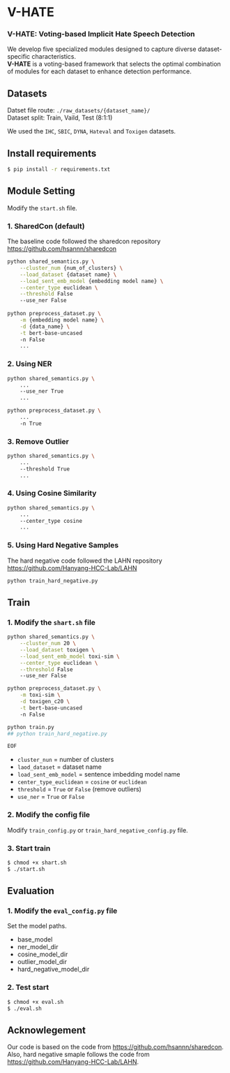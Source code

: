 # V-HATE
### V-HATE: Voting-based Implicit Hate Speech Detection
We develop five specialized modules designed to capture diverse dataset-specific characteristics.  
**V-HATE** is a voting-based framework that selects the optimal combination of modules for each dataset to enhance detection performance.  
## Datasets
Datset file route: `./raw_datasets/{dataset_name}/`  
Dataset split: Train, Vaild, Test (8:1:1)  

We used the `IHC`, `SBIC`, `DYNA`, `Hateval` and `Toxigen` datasets.

## Install requirements
```bash
$ pip install -r requirements.txt
```
## Module Setting
Modify the `start.sh` file.
### 1. SharedCon (default)
The baseline code followed the sharedcon repository
https://github.com/hsannn/sharedcon
```sh
python shared_semantics.py \
    --cluster_num {num_of_clusters} \
    --load_dataset {dataset name} \
    --load_sent_emb_model {embedding model name} \
    --center_type euclidean \
    --threshold False
    --use_ner False
    
python preprocess_dataset.py \
    -m {embedding model name} \
    -d {data_name} \
    -t bert-base-uncased
    -n False
    ...

```
### 2. Using NER
```sh
python shared_semantics.py \
    ...
    --use_ner True
    ...

python preprocess_dataset.py \
    ...
    -n True
```
### 3. Remove Outlier
```sh
python shared_semantics.py \
    ...
    --threshold True
    ...
```
### 4. Using Cosine Similarity
```sh
python shared_semantics.py \
    ...
    --center_type cosine
    ...
```
### 5. Using Hard Negative Samples
The hard negative code followed the LAHN repository  
https://github.com/Hanyang-HCC-Lab/LAHN
```sh
python train_hard_negative.py
```

## Train
### 1. Modify the `shart.sh` file
```sh
python shared_semantics.py \
    --cluster_num 20 \
    --load_dataset toxigen \
    --load_sent_emb_model toxi-sim \
    --center_type euclidean \
    --threshold False
    --use_ner False

python preprocess_dataset.py \
    -m toxi-sim \
    -d toxigen_c20 \
    -t bert-base-uncased
    -n False

python train.py
## python train_hard_negative.py

EOF
```
- `cluster_nun` = number of clusters  
- `laod_dataset` = dataset name  
- `load_sent_emb_model` = sentence imbedding model name  
- `center_type_euclidean` = `cosine` or `euclidean`  
- `threshold` = `True` or `False` (remove outliers)
- `use_ner` = `True` or `False`

### 2. Modify the config file
Modify `train_config.py` or `train_hard_negative_config.py` file.


### 3. Start train
```bash
$ chmod +x shart.sh 
$ ./start.sh
```

## Evaluation
### 1. Modify the `eval_config.py` file
Set the model paths.
- base_model
- ner_model_dir
- cosine_model_dir
- outlier_model_dir
- hard_negative_model_dir

### 2. Test start
```bash
$ chmod +x eval.sh 
$ ./eval.sh
```


## Acknowlegement
Our code is based on the code from https://github.com/hsannn/sharedcon.  
Also, hard negative smaple follows the code from https://github.com/Hanyang-HCC-Lab/LAHN.